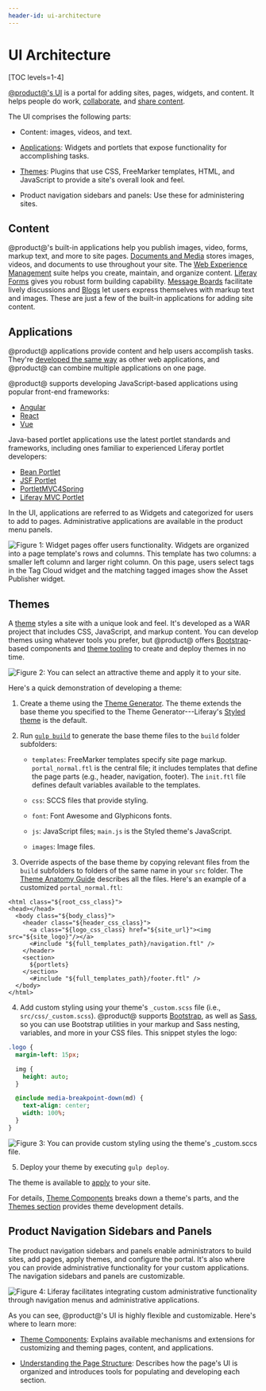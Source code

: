 ```yaml
---
header-id: ui-architecture
---
```


# UI Architecture

[TOC levels=1-4]

[@product@'s UI](/docs/7-2/user/-/knowledge_base/u/the-liferay-distinction) 
is a portal for adding sites, pages, widgets, and content. It helps 
people do work,
[collaborate](/docs/7-2/user/-/knowledge_base/u/collaboration), 
and
[share content](/docs/7-2/user/-/knowledge_base/u/web-experience-management). 

The UI comprises the following parts:

-   Content: images, videos, and text. 

-   [Applications](/docs/7-2/appdev/-/knowledge_base/a/application-development): 
    Widgets and portlets that expose functionality for accomplishing tasks. 

-   [Themes](/docs/7-2/frameworks/-/knowledge_base/f/themes-introduction): 
    Plugins that use CSS, FreeMarker templates, HTML, and JavaScript to provide
    a site's overall look and feel.

-   Product navigation sidebars and panels: Use these for administering sites. 

## Content

@product@'s built-in applications help you publish images, video, forms, markup
text, and more to site pages. 
[Documents and Media](/docs/7-2/user/-/knowledge_base/u/managing-documents-and-media)
stores images, videos, and documents to use throughout your site. The
[Web Experience Management](/docs/7-2/user/-/knowledge_base/u/web-experience-management)
suite helps you create, maintain, and organize content.
[Liferay Forms](/docs/7-2/user/-/knowledge_base/u/forms)
gives you robust form building capability.
[Message Boards](/docs/7-2/user/-/knowledge_base/u/creating-forums-with-message-boards)
facilitate lively discussions and 
[Blogs](/docs/7-2/user/-/knowledge_base/u/publishing-blogs)
let users express themselves with markup text and images. These are just a few
of the built-in applications for adding site content. 

## Applications

@product@ applications provide content and help users accomplish tasks. They're 
[developed the same way](/7-2/appdev/-/knowledge_base/a/web-front-ends)
as other web applications, and @product@ can combine multiple applications on
one page. 

@product@ supports developing JavaScript-based applications using popular 
front-end frameworks:

-   [Angular](/docs/7-2/appdev/-/knowledge_base/a/developing-an-angular-application)
-   [React](/docs/7-2/appdev/-/knowledge_base/a/developing-a-react-application)
-   [Vue](/docs/7-2/appdev/-/knowledge_base/a/developing-a-vue-application)

Java-based portlet applications use the latest portlet standards and frameworks,
including ones familiar to experienced Liferay portlet developers:

-   [Bean Portlet](/docs/7-2/appdev/-/knowledge_base/a/bean-portlet)
-   [JSF Portlet](/docs/7-2/appdev/-/knowledge_base/a/jsf-portlet)
-   [PortletMVC4Spring](/docs/7-2/appdev/-/knowledge_base/a/portletmvc4spring)
-   [Liferay MVC Portlet](/docs/7-2/appdev/-/knowledge_base/a/liferay-mvc-portlet)

In the UI, applications are referred to as Widgets and categorized for users to
add to pages. Administrative applications are available in the product menu
panels. 

![Figure 1: Widget pages offer users functionality. Widgets are organized into a page template's rows and columns. This template has two columns: a smaller left column and larger right column. On this page, users select tags in the Tag Cloud widget and the matching tagged images show the Asset Publisher widget.](../../../images/architecture-ui-widgets.png)

## Themes

A
[theme](/docs/7-2/frameworks/-/knowledge_base/f/themes-introduction)
styles a site with a unique look and feel. It's developed as a WAR project that
includes CSS, JavaScript, and markup content. You can develop themes using
whatever tools you prefer, but @product@ offers
[Bootstrap](https://getbootstrap.com/)-based
components and
[theme tooling](/docs/7-2/frameworks/-/knowledge_base/f/developing-themes) 
to create and deploy themes in no time. 

![Figure 2: You can select an attractive theme and apply it to your site.](../../../images/architecture-ui-themes.png)

Here's a quick demonstration of developing a theme:

1.  Create a theme using the
    [Theme Generator](/docs/7-2/reference/-/knowledge_base/r/theme-generator).
    The theme extends the base theme you specified to the Theme
    Generator---Liferay's
    [Styled theme](https://github.com/liferay/liferay-portal/tree/7.2.x/modules/apps/frontend-theme/frontend-theme-styled)
    is the default. 

2.  Run
    [`gulp build`](https://portal.liferay.dev/docs/7-2/frameworks/-/knowledge_base/f/building-your-themes-files)
    to generate the base theme files to the `build` folder subfolders: 

    -   `templates`: FreeMarker templates specify site page markup. 
        `portal_normal.ftl` is the central file; it includes templates that
        define the page parts (e.g., header, navigation, footer). The
        `init.ftl` file defines default variables available to the templates. 

    -  `css`: SCCS files that provide styling. 

    -  `font`: Font Awesome and Glyphicons fonts. 

    -  `js`: JavaScript files; `main.js` is the Styled theme's 
        JavaScript. 

    -  `images`: Image files. 

3.  Override aspects of the base theme by copying relevant files from the 
    `build` subfolders to folders of the same name in your `src` folder. The
    [Theme Anatomy Guide](/docs/7-2/reference/-/knowledge_base/r/theme-reference-guide)
    describes all the files. Here's an example of a customized
    `portal_normal.ftl`: 

```markup
<html class="${root_css_class}">
<head></head>
  <body class="${body_class}">
    <header class="${header_css_class}">
      <a class="${logo_css_class} href="${site_url}"><img src="${site_logo}"/></a>
      <#include "${full_templates_path}/navigation.ftl" />
    </header>
    <section>
      ${portlets}
    </section>
      <#include "${full_templates_path}/footer.ftl" />
  </body>
</html>
```

4.  Add custom styling using your theme's `_custom.scss` file (i.e.,
    `src/css/_custom.scss`). 
    @product@ supports
    [Bootstrap](https://getbootstrap.com/),
    as well as
    [Sass](https://sass-lang.com/), 
    so you can use Bootstrap utilities in your markup and Sass nesting,
    variables, and more in your CSS files. This snippet styles the logo: 

```sass
.logo {
  margin-left: 15px;

  img {
    height: auto;
  }

  @include media-breakpoint-down(md) {
    text-align: center;
    width: 100%;
  }
}
```

![Figure 3: You can provide custom styling using the theme's `_custom.sccs` file.](../../../images/architecture-ui-portal-dev-logo.png)

5.  Deploy your theme by executing `gulp deploy`. 

The theme is available to
[apply](/docs/7-2/frameworks/-/knowledge_base/f/deploying-and-applying-themes)
to your site. 


For details, 
[Theme Components](/docs/7-2/customization/-/knowledge_base/c/theme-components)
breaks down a theme's parts, and the
[Themes section](/docs/7-2/frameworks/-/knowledge_base/f/themes-introduction)
provides theme development details. 

## Product Navigation Sidebars and Panels

The product navigation sidebars and panels enable administrators to build sites,
add pages, apply themes, and configure the portal. It's also where you can
provide administrative functionality for your custom applications. The
navigation sidebars and panels are customizable. 

![Figure 4: Liferay facilitates integrating custom administrative functionality through navigation menus and administrative applications.](../../../images/architecture-ui-menus-and-panel-app.png)

As you can see, @product@'s UI is highly flexible and customizable. Here's where
to learn more: 

- [Theme Components](/docs/7-2/customization/-/knowledge_base/c/theme-components): 
  Explains available mechanisms and extensions for customizing and theming
  pages, content, and applications. 

- [Understanding the Page Structure](/docs/7-2/customization/-/knowledge_base/c/understanding-the-page-structure): 
  Describes how the page's UI is organized and introduces tools for populating
  and developing each section. 
